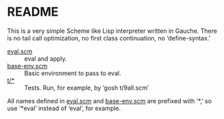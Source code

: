 <?xml version="1.0" encoding="UTF-8"?>
<!DOCTYPE html PUBLIC
	"-//W3C//DTD XHTML 1.1//EN"
	"http://www.w3.org/TR/xhtml11/DTD/xhtml11.dtd"
>
<!--
Copyright (C) 2011 Hiroki Horiuchi &lt;https://github.com/x19290&gt;

Copying and distribution of this file, with or without modification,
are permitted in any medium without royalty provided the copyright
notice and this notice are preserved.  This file is offered as-is,
without any warranty.

see http://www.gnu.org/licenses/gpl-faq.html#WhatIfWorkIsShort
and http://www.gnu.org/licenses/license-list.html#GNUAllPermissive
!-->
<html xmlns="http://www.w3.org/1999/xhtml" xml:lang="ja"><head
><link rev="made" href="."
/><link rel="stylesheet" href="shared.css"
/><link rel="contents" href="."
/><title>README</title></head><body
><h1>README</h1
><p
>This is a very simple Scheme like Lisp interpreter written in Gauche.
There is no tail call optimization, no first class continuation,
no &lsquo;define-syntax.&rsquo;</p
><dl
><dt id="eval"><a href="eval.scm">eval.scm</a></dt
><dd>eval and apply.</dd
><dt id="base-env"><a href="base-env.scm">base-env.scm</a></dt
><dd>Basic environment to pass to eval.</dd
><dt><a href="t/">t/*</a></dt
><dd>Tests. Run, for example, by &lsquo;gosh t/9all.scm&rsquo;</dd
></dl
><p
>All names defined in <a title="inner" href="#eval">eval.scm</a> and
<a title="inner" href="#base-env">base-env.scm</a> are prefixed with
&lsquo;*,&rsquo;
so use &lsquo;*eval&rsquo; instead of &lsquo;eval&rsquo;, for example.</p
></body></html>
